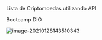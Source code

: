 Lista de Criptomoedas utilizando API

Bootcamp DIO

![image-20210128143510343](https://github.com/rodrigokamenach/criptomoedas/blob/main/src/geral.png)